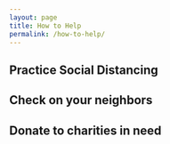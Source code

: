 ```yaml
---
layout: page
title: How to Help
permalink: /how-to-help/
---
```


## Practice Social Distancing

## Check on your neighbors

## Donate to charities in need